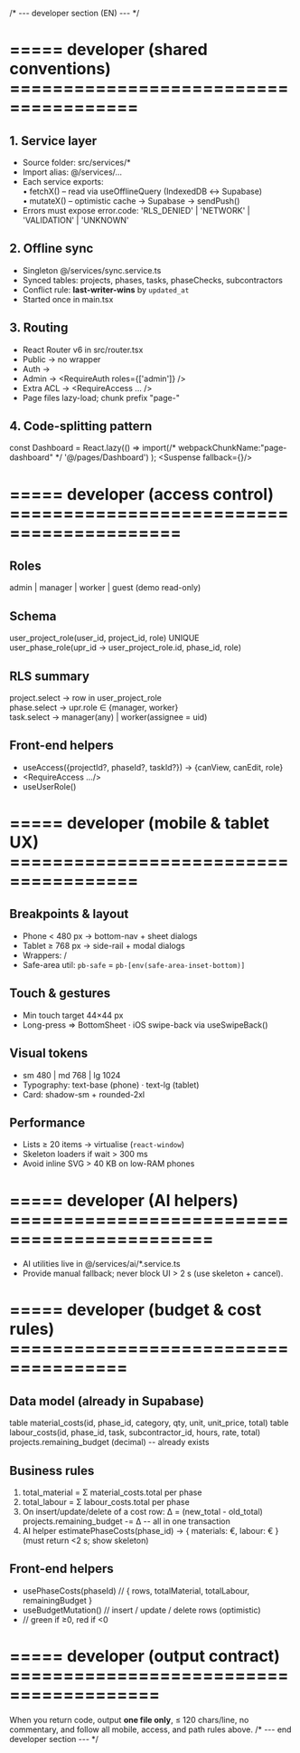 /* --- developer section (EN) --- */
# ===== developer (shared conventions) ======================================
## 1. Service layer
- Source folder:               src/services/*
- Import alias:                @/services/…
- Each service exports:  
  • fetchX()   – read via useOfflineQuery (IndexedDB ↔ Supabase)  
  • mutateX()  – optimistic cache → Supabase → sendPush()
- Errors must expose error.code:  'RLS_DENIED' | 'NETWORK' | 'VALIDATION' | 'UNKNOWN'

## 2. Offline sync
- Singleton  @/services/sync.service.ts
- Synced tables: projects, phases, tasks, phaseChecks, subcontractors
- Conflict rule: **last-writer-wins** by `updated_at`
- Started once in main.tsx

## 3. Routing
- React Router v6 in src/router.tsx  
- Public → no wrapper  
- Auth  → <RequireAuth />  
- Admin → <RequireAuth roles={['admin']} />  
- Extra ACL → <RequireAccess … />
- Page files lazy-load; chunk prefix "page-"

## 4. Code-splitting pattern
const Dashboard = React.lazy(() =>
  import(/* webpackChunkName:"page-dashboard" */ '@/pages/Dashboard')
);
<Suspense fallback={<PageSkeleton/>}/>

# ===== developer (access control) ==========================================
## Roles
admin | manager | worker | guest (demo read-only)

## Schema
user_project_role(user_id, project_id, role) UNIQUE  
user_phase_role(upr_id → user_project_role.id, phase_id, role)

## RLS summary
project.select → row in user_project_role  
phase.select   → upr.role ∈ {manager, worker}  
task.select    → manager(any) | worker(assignee = uid)

## Front-end helpers
- useAccess({projectId?, phaseId?, taskId?}) → {canView, canEdit, role}
- <RequireAccess …/>
- useUserRole()

# ===== developer (mobile & tablet UX) ======================================
## Breakpoints & layout
- Phone < 480 px → bottom-nav + sheet dialogs  
- Tablet ≥ 768 px → side-rail + modal dialogs  
- Wrappers: <MobileLayout/> / <TabletLayout/>  
- Safe-area util: `pb-safe` = `pb-[env(safe-area-inset-bottom)]`

## Touch & gestures
- Min touch target 44×44 px
- Long-press ⇒ BottomSheet · iOS swipe-back via useSwipeBack()

## Visual tokens
- sm 480 | md 768 | lg 1024  
- Typography: text-base (phone) · text-lg (tablet)  
- Card: shadow-sm + rounded-2xl

## Performance
- Lists ≥ 20 items → virtualise (`react-window`)  
- Skeleton loaders if wait > 300 ms  
- Avoid inline SVG > 40 KB on low-RAM phones

# ===== developer (AI helpers) =============================================
- AI utilities live in @/services/ai/*.service.ts
- Provide manual fallback; never block UI > 2 s (use skeleton + cancel).

# ===== developer (budget & cost rules) =====================================
## Data model (already in Supabase)
table material_costs(id, phase_id, category, qty, unit, unit_price, total)
table labour_costs(id, phase_id, task, subcontractor_id, hours, rate, total)
projects.remaining_budget (decimal)  -- already exists

## Business rules
1. total_material = Σ material_costs.total   per phase
2. total_labour   = Σ labour_costs.total     per phase
3. On insert/update/delete of a cost row:
   Δ = (new_total - old_total)
   projects.remaining_budget -= Δ     -- all in one transaction
4. AI helper   estimatePhaseCosts(phase_id) →
   { materials: €, labour: € }  (must return <2 s; show skeleton)

## Front-end helpers
- usePhaseCosts(phaseId)      // { rows, totalMaterial, totalLabour, remainingBudget }
- useBudgetMutation()         // insert / update / delete rows (optimistic)
- <BudgetBadge amount={remainingBudget}/>  // green if ≥0, red if <0

# ===== developer (output contract) ========================================
When you return code, output **one file only**, ≤ 120 chars/line, no commentary,
and follow all mobile, access, and path rules above.
/* --- end developer section --- */